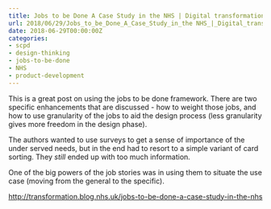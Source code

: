 ```yaml
---
title: Jobs to be Done A Case Study in the NHS | Digital transformation blog
url: 2018/06/29/Jobs_to_be_Done_A_Case_Study_in_the NHS_|_Digital_transformation_blog/
date: 2018-06-29T00:00:00Z
categories:
- scpd
- design-thinking
- jobs-to-be-done
- NHS
- product-development
---
```

This is a great post on using the jobs to be done framework. There are two specific enhancements that are discussed - how to weight those jobs, and how to use granularity of the jobs to aid the design process (less granularity gives more freedom in the design phase). 

The authors wanted to use surveys to get a sense of importance of the under served needs, but in the end had to resort to a simple variant of card sorting. They _still_ ended up with too much information. 

One of the big powers of the job stories was in using them to situate the use case (moving from the general to the specific). 

<a href=http://transformation.blog.nhs.uk/jobs-to-be-done-a-case-study-in-the-nhs>http://transformation.blog.nhs.uk/jobs-to-be-done-a-case-study-in-the-nhs</a>